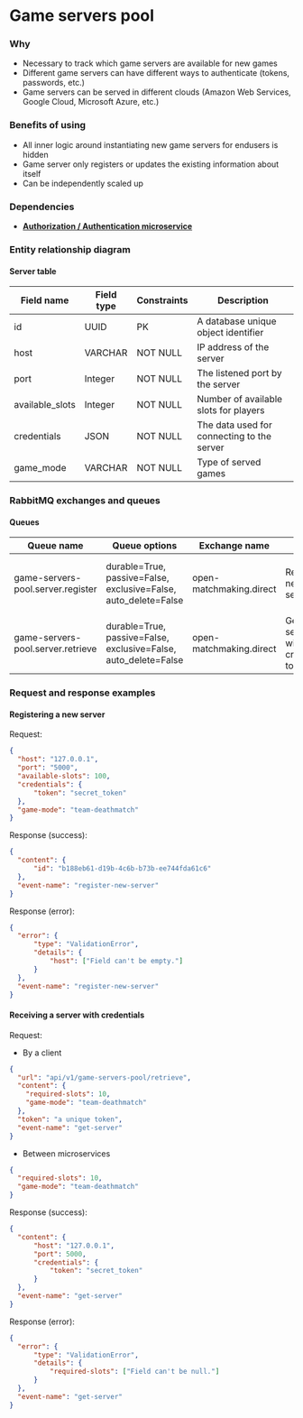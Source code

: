 # Game servers pool

### Why 
- Necessary to track which game servers are available for new games
- Different game servers can have different ways to authenticate (tokens, passwords, etc.)
- Game servers can be served in different clouds (Amazon Web Services, Google Cloud, Microsoft Azure, etc.)

### Benefits of using
- All inner logic around instantiating new game servers for endusers is hidden
- Game server only registers or updates the existing information about itself
- Can be independently scaled up 

### Dependencies
- [**Authorization / Authentication microservice**](https://github.com/OpenMatchmaking/documentation/blob/master/docs/components/auth-microservice.md)

### Entity relationship diagram
#### Server table
| Field name      | Field type | Constraints | Description                                |
|-----------------|------------|-------------|--------------------------------------------|
| id              | UUID       | PK          | A database unique object identifier        |
| host            | VARCHAR    | NOT NULL    | IP address of the server                   |
| port            | Integer    | NOT NULL    | The listened port by the server            |
| available_slots | Integer    | NOT NULL    | Number of available slots for players      |
| credentials     | JSON       | NOT NULL    | The data used for connecting to the server |
| game_mode       | VARCHAR    | NOT NULL    | Type of served games                       |

### RabbitMQ exchanges and queues 
#### Queues
| Queue name                        | Queue options                                                   | Exchange name           | Usage                                    | Returns                                  |
|-----------------------------------|-----------------------------------------------------------------|-------------------------|------------------------------------------|------------------------------------------|
| game-servers-pool.server.register | durable=True, passive=False, exclusive=False, auto_delete=False | open-matchmaking.direct | Register a new game server               | A unique server ID or a validation error |
| game-servers-pool.server.retrieve | durable=True, passive=False, exclusive=False, auto_delete=False | open-matchmaking.direct | Get a server with credentials to connect | Server with credentials                  |

### Request and response examples

#### Registering a new server
Request:
```json
{
  "host": "127.0.0.1",
  "port": "5000",
  "available-slots": 100,
  "credentials": {
      "token": "secret_token"
  },
  "game-mode": "team-deathmatch"
}
```

Response (success):
```json
{
  "content": {
      "id": "b188eb61-d19b-4c6b-b73b-ee744fda61c6"
  },
  "event-name": "register-new-server"
}
```

Response (error):
```json
{
  "error": {
      "type": "ValidationError",
      "details": {
          "host": ["Field can't be empty."]
      }
  },
  "event-name": "register-new-server"
}
```

#### Receiving a server with credentials 
Request:
- By a client
```json
{
  "url": "api/v1/game-servers-pool/retrieve",
  "content": {
    "required-slots": 10,
    "game-mode": "team-deathmatch"
  },
  "token": "a unique token",
  "event-name": "get-server"
}
```
- Between microservices
```json
{
  "required-slots": 10,
  "game-mode": "team-deathmatch"
}
```

Response (success):
```json
{
  "content": {
      "host": "127.0.0.1",
      "port": 5000,
      "credentials": {
          "token": "secret_token"
      }
  },
  "event-name": "get-server"
}
```

Response (error):
```json
{
  "error": {
      "type": "ValidationError",
      "details": {
          "required-slots": ["Field can't be null."]
      }
  },
  "event-name": "get-server"
}
```
